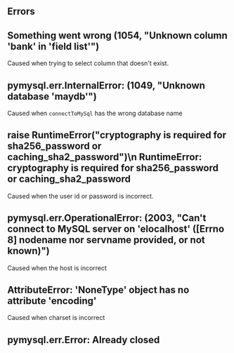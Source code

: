 ## Errors

## Something went wrong (1054, "Unknown column 'bank' in 'field list'")
Caused when trying to select column that doesn't exist.

## pymysql.err.InternalError: (1049, "Unknown database 'maydb'")
Caused when `connectToMySql` has the wrong database name

## raise RuntimeError("cryptography is required for sha256_password or caching_sha2_password")\n RuntimeError: cryptography is required for sha256_password or caching_sha2_password
Caused when the user id or password is incorrect. 

## pymysql.err.OperationalError: (2003, "Can't connect to MySQL server on 'elocalhost' ([Errno 8] nodename nor servname provided, or not known)")
Caused when the host is incorrect

## AttributeError: 'NoneType' object has no attribute 'encoding'
Caused when charset is incorrect

## pymysql.err.Error: Already closed

